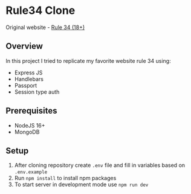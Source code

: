 # Rule34 Clone

Original website - [Rule 34 (18+)](https://rule34.xxx/)

## Overview
In this project I tried to replicate my favorite website rule 34 using:
- Express JS
- Handlebars
- Passport
- Session type auth

## Prerequisites
- NodeJS 16+
- MongoDB

## Setup
1. After cloning repository create `.env` file and fill in variables based on `.env.example`
2. Run `npm install` to install npm packages
3. To start server in development mode use `npm run dev`
